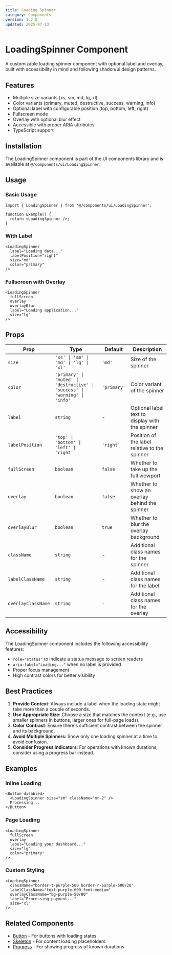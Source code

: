 ```yaml
---
title: Loading Spinner
category: Components
version: 1.2.0
updated: 2025-07-23
---
```


# LoadingSpinner Component

A customizable loading spinner component with optional label and overlay, built with accessibility in mind and following shadcn/ui design patterns.

## Features

- Multiple size variants (xs, sm, md, lg, xl)
- Color variants (primary, muted, destructive, success, warning, info)
- Optional label with configurable position (top, bottom, left, right)
- Fullscreen mode
- Overlay with optional blur effect
- Accessible with proper ARIA attributes
- TypeScript support

## Installation

The LoadingSpinner component is part of the UI components library and is available at `@/components/ui/LoadingSpinner`.

## Usage

### Basic Usage

```tsx
import { LoadingSpinner } from '@/components/ui/LoadingSpinner';

function Example() {
  return <LoadingSpinner />;
}
```

### With Label

```tsx
<LoadingSpinner 
  label="Loading data..."
  labelPosition="right"
  size="md"
  color="primary"
/>
```

### Fullscreen with Overlay

```tsx
<LoadingSpinner 
  fullScreen 
  overlay 
  overlayBlur 
  label="Loading application..."
  size="lg"
/>
```

## Props

| Prop | Type | Default | Description |
|------|------|---------|-------------|
| `size` | `'xs' \| 'sm' \| 'md' \| 'lg' \| 'xl'` | `'md'` | Size of the spinner |
| `color` | `'primary' \| 'muted' \| 'destructive' \| 'success' \| 'warning' \| 'info'` | `'primary'` | Color variant of the spinner |
| `label` | `string` | - | Optional label text to display with the spinner |
| `labelPosition` | `'top' \| 'bottom' \| 'left' \| 'right'` | `'right'` | Position of the label relative to the spinner |
| `fullScreen` | `boolean` | `false` | Whether to take up the full viewport |
| `overlay` | `boolean` | `false` | Whether to show an overlay behind the spinner |
| `overlayBlur` | `boolean` | `true` | Whether to blur the overlay background |
| `className` | `string` | - | Additional class names for the spinner |
| `labelClassName` | `string` | - | Additional class names for the label |
| `overlayClassName` | `string` | - | Additional class names for the overlay |

## Accessibility

The LoadingSpinner component includes the following accessibility features:

- `role="status"` to indicate a status message to screen readers
- `aria-label="Loading..."` when no label is provided
- Proper focus management
- High contrast colors for better visibility

## Best Practices

1. **Provide Context**: Always include a label when the loading state might take more than a couple of seconds.
2. **Use Appropriate Size**: Choose a size that matches the context (e.g., use smaller spinners in buttons, larger ones for full-page loads).
3. **Color Contrast**: Ensure there's sufficient contrast between the spinner and its background.
4. **Avoid Multiple Spinners**: Show only one loading spinner at a time to avoid confusion.
5. **Consider Progress Indicators**: For operations with known durations, consider using a progress bar instead.

## Examples

### Inline Loading

```tsx
<Button disabled>
  <LoadingSpinner size="sm" className="mr-2" />
  Processing...
</Button>
```

### Page Loading

```tsx
<LoadingSpinner 
  fullScreen 
  overlay 
  label="Loading your dashboard..." 
  size="lg"
  color="primary"
/>
```

### Custom Styling

```tsx
<LoadingSpinner 
  className="border-t-purple-500 border-r-purple-500/20"
  labelClassName="text-purple-600 font-medium"
  overlayClassName="bg-purple-50/80"
  label="Processing payment..."
  size="xl"
/>
```

## Related Components

- [Button](../components/ui/Button) - For buttons with loading states
- [Skeleton](../components/ui/Skeleton) - For content loading placeholders
- [Progress](../components/ui/Progress) - For showing progress of known durations
